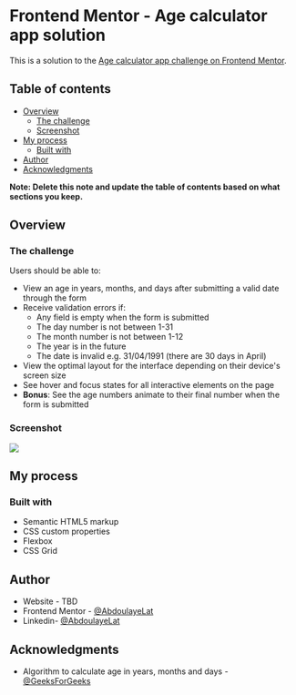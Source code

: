 # Frontend Mentor - Age calculator app solution

This is a solution to the [Age calculator app challenge on Frontend Mentor](https://www.frontendmentor.io/challenges/age-calculator-app-dF9DFFpj-Q). 

## Table of contents

- [Overview](#overview)
  - [The challenge](#the-challenge)
  - [Screenshot](#screenshot)
- [My process](#my-process)
  - [Built with](#built-with)
- [Author](#author)
- [Acknowledgments](#acknowledgments)

**Note: Delete this note and update the table of contents based on what sections you keep.**

## Overview

### The challenge

Users should be able to:

- View an age in years, months, and days after submitting a valid date through the form
- Receive validation errors if:
  - Any field is empty when the form is submitted
  - The day number is not between 1-31
  - The month number is not between 1-12
  - The year is in the future
  - The date is invalid e.g. 31/04/1991 (there are 30 days in April)
- View the optimal layout for the interface depending on their device's screen size
- See hover and focus states for all interactive elements on the page
- **Bonus**: See the age numbers animate to their final number when the form is submitted

### Screenshot

![](./screenshot.jpg)

## My process

### Built with

- Semantic HTML5 markup
- CSS custom properties
- Flexbox
- CSS Grid

## Author

- Website - TBD
- Frontend Mentor - [@AbdoulayeLat](https://www.frontendmentor.io/profile/AbdoulayeLat)
- Linkedin- [@AbdoulayeLat](https://www.linkedin.com/in/abdoulaye-lat-ndiaye/)

## Acknowledgments

- Algorithm to calculate age in years, months and days - [@GeeksForGeeks](https://www.geeksforgeeks.org/program-calculate-age/)
